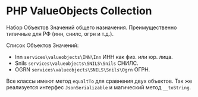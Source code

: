 PHP ValueObjects Collection
==

Набор Объектов Значений общего назначения. 
Преимущественно типичные для РФ (инн, снилс, огрн и т.д.).

Список Объектов Значений:

 - Inn `services\valueobjects\INN\Inn` ИНН как физ. или юр. лица.
 - Snils `services\valueobjects\SNILS\Snils` СНИЛС.
 - OGRN `services\valueobjects\SNILS\Snils\Ogrn` ОГРН.
 
 Все классы имеют метод `equaltTo` для сравнения двух объектов.
 Так же реализуется интерфес `JsonSerializable` и магический метод `__toString`.
 